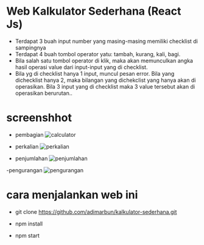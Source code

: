 # Web Kalkulator Sederhana (React Js)
- Terdapat 3 buah input number yang masing-masing memiliki checklist di sampingnya
- Terdapat 4 buah tombol operator yatu: tambah, kurang, kali, bagi.
- Bila salah satu tombol operator di klik, maka akan memunculkan angka hasil operasi value dari input-input yang di checklist.
- Bila yg di checklist hanya 1 input, muncul pesan error. Bila yang dichecklist hanya 2, maka bilangan yang dichekclist yang hanya akan di   operasikan. Bila 3 input yang di checklist maka 3 value tersebut akan di operasikan berurutan..


# screenshhot
- pembagian
![calculator](https://user-images.githubusercontent.com/57535407/72661121-2bab8880-3a09-11ea-8783-abc19de86aee.jpg)

- perkalian
![perkalian](https://user-images.githubusercontent.com/57535407/72661188-fa7f8800-3a09-11ea-80a1-ad17da6d74c7.jpg)

- penjumlahan
![penjumlahan](https://user-images.githubusercontent.com/57535407/72661194-08cda400-3a0a-11ea-9718-ebd20f3e6c2e.jpg)

-pengurangan
![pengurangan](https://user-images.githubusercontent.com/57535407/72661200-17b45680-3a0a-11ea-99af-1e1acdd26ece.jpg)

# cara menjalankan web ini

- git clone https://github.com/adimarbun/kalkulator-sederhana.git

- npm install 

- npm start
